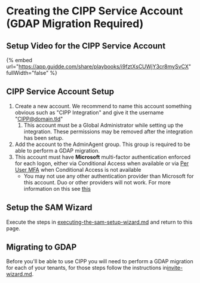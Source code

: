# Creating the CIPP Service Account (GDAP Migration Required)

## Setup Video for the CIPP Service Account

{% embed url="https://app.guidde.com/share/playbooks/i9fztXsCUWjY3cr8mySvCX" fullWidth="false" %}

## CIPP Service Account Setup

1. Create a new account. We recommend to name this account something obvious such as "CIPP Integration" and give it the username "CIPP@domain.tld"
   1. This account must be a Global Administrator while setting up the integration. These permissions may be removed after the integration has been setup.
2. Add the account to the AdminAgent group. This group is required to be able to perform a GDAP migration.
3. This account must have **Microsoft** multi-factor authentication enforced for each logon, either via Conditional Access when available or via [Per User MFA](https://account.activedirectory.windowsazure.com/UserManagement/MultifactorVerification.aspx) when Conditional Access is not available
   * You may not use any other authentication provider than Microsoft for this account. Duo or other providers will not work. For more information on this see [this](https://learn.microsoft.com/en-us/partner-center/partner-security-requirements-mandating-mfa#supported-mfa-options)

## Setup the SAM Wizard

Execute the steps in [executing-the-sam-setup-wizard.md](executing-the-sam-setup-wizard.md "mention") and return to this page.

## Migrating to GDAP

Before you'll be able to use CIPP you will need to perform a GDAP migration for each of your tenants, for those steps follow the instructions in[invite-wizard.md](../../user-documentation/gdap-migration/invite-wizard.md "mention").

